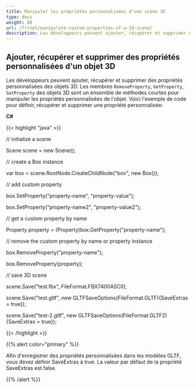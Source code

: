 ```yaml
---
title: Manipuler les propriétés personnalisées d'une scène 3D
type: docs
weight: 80
url: /fr/net/manipulate-custom-properties-of-a-3d-scene/
description: Les développeurs peuvent ajouter, récupérer et supprimer des propriétés personnalisées des objets 3D. Les membres RemoveProperty, GetProperty, SetProperty des objets 3D sont un ensemble de méthodes courtes pour manipuler les propriétés personnalisées de l'objet.
---
```

##  **Ajouter, récupérer et supprimer des propriétés personnalisées d'un objet 3D**
Les développeurs peuvent ajouter, récupérer et supprimer des propriétés personnalisées des objets 3D. Les membres `RemoveProperty`, `GetProperty`, `SetProperty` des objets 3D sont un ensemble de méthodes courtes pour manipuler les propriétés personnalisées de l'objet. Voici l'exemple de code pour définir, récupérer et supprimer une propriété personnalisée:

**C#**

{{< highlight "java" >}}

 // initialize a scene 

Scene scene = new Scene();

// create a Box instance

var box = scene.RootNode.CreateChildNode("box", new Box());

// add custom property

box.SetProperty("property-name", "property-value");

box.SetProperty("property-name2", "property-value2");

// get a custom property by name

Property property = (Property)box.GetProperty("property-name");

// remove the custom property by name or property instance

box.RemoveProperty("property-name");

box.RemoveProperty(property);

// save 3D scene

scene.Save("test.fbx", FileFormat.FBX7400ASCII);

scene.Save("test.gltf", new GLTFSaveOptions(FileFormat.GLTF){SaveExtras = true});

scene.Save("test-2.gltf", new GLTFSaveOptions(FileFormat.GLTF2){SaveExtras = true});

{{< /highlight >}}

{{% alert color="primary" %}} 

Afin d'enregistrer des propriétés personnalisées dans les modèles GLTF, vous devez définir SaveExtras à true. La valeur par défaut de la propriété SaveExtras est false.

{{% /alert %}}
